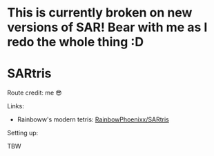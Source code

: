 <h1>This is currently broken on new versions of SAR! Bear with me as I redo the whole thing :D</h1>

# SARtris
Route credit: me 😎

Links:

* Rainboww's modern tetris: [RainbowPhoenixx/SARtris](https://github.com/RainbowwPhoenixx/SARtris)

Setting up:

TBW
